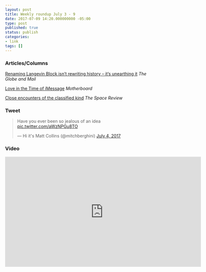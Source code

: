 ```yaml
---
layout: post
title: Weekly roundup July 3 - 9
date: 2017-07-09 14:20.000000000 -05:00
type: post
published: true
status: publish
categories:
- link
tags: []
---
```


### Articles/Columns

[Renaming Langevin Block isn’t rewriting history – it’s unearthing it](https://www.theglobeandmail.com/opinion/renaming-langevin-block-isnt-rewriting-history-its-unearthing-it/article35432010/ "Tabatha Southey: Renaming Langevin Block isn’t rewriting history – it’s unearthing it") *The Globe and Mail*

[Love in the Time of iMessage](https://motherboard.vice.com/en_us/article/7x9z34/love-in-the-time-of-imessage "Love in the Time of iMessage. By Ankita Rao") *Motherboard*

[Close encounters of the classified kind](https://www.thespacereview.com/article/3277/1 "Close encounters of the classified kind. By Marco Langbroek") *The Space Review*

### Tweet

<blockquote class="twitter-tweet" data-lang="en"><p lang="en" dir="ltr">Have you ever been so jealous of an idea <a href="https://t.co/aWzNPGu8TO">pic.twitter.com/aWzNPGu8TO</a></p>&mdash; Hi it&#39;s Matt Collins (@mitchberghini) <a href="https://twitter.com/mitchberghini/status/882380577286049792">July 4, 2017</a></blockquote> <script async src="//platform.twitter.com/widgets.js" charset="utf-8"></script>

### Video

<iframe src="https://player.vimeo.com/video/122859296" width="640" height="360" frameborder="0" webkitallowfullscreen mozallowfullscreen allowfullscreen></iframe>